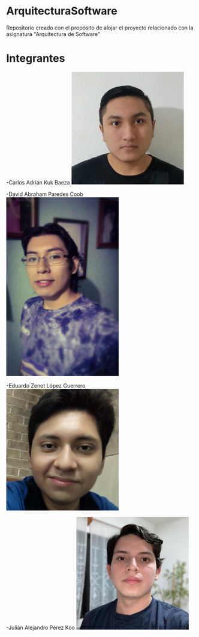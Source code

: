 # ArquitecturaSoftware
Repositorio creado con el propósito de alojar el proyecto relacionado con la asignatura "Arquitectura de Software"

# Integrantes
-Carlos Adrián Kuk Baeza
<img src="https://github.com/Zenet1/ArquitecturaSoftware/blob/main/fotos/carlos_adrian_kuk.jpeg" width="300">

-David Abraham Paredes Coob
<img src="https://github.com/Zenet1/ArquitecturaSoftware/blob/main/fotos/david_abraham_paredes.jpeg" width="300">

-Eduardo Zenet López Guerrero
<img src="https://github.com/Zenet1/ArquitecturaSoftware/blob/main/fotos/eduardo_zenet_lopez.jpeg" width="300">

-Julián Alejandro Pérez Koo
<img src="https://github.com/Zenet1/ArquitecturaSoftware/blob/main/fotos/julian_alejandro_perez.jpeg" width="300">


